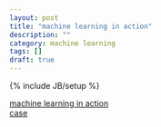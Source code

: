 ```yaml
---
layout: post
title: "machine learning in action"
description: ""
category: machine learning
tags: []
draft: true
---
```

{% include JB/setup %}

[machine learning in action](https://github.com/pbharrin/machinelearninginaction)  
[case](zhan.renren.com/quantitativefinance?checked=true)
